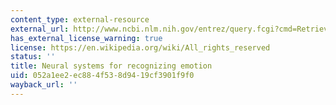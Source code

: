 ```yaml
---
content_type: external-resource
external_url: http://www.ncbi.nlm.nih.gov/entrez/query.fcgi?cmd=Retrieve&db=PubMed&dopt=Citation&list_uids=12015233
has_external_license_warning: true
license: https://en.wikipedia.org/wiki/All_rights_reserved
status: ''
title: Neural systems for recognizing emotion
uid: 052a1ee2-ec88-4f53-8d94-19cf3901f9f0
wayback_url: ''
---
```

